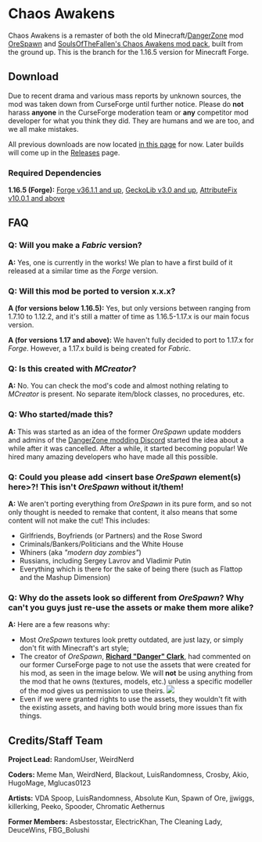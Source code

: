 # Chaos Awakens
Chaos Awakens is a remaster of both the old Minecraft/[DangerZone](http://dangerzonegame.net/) mod [OreSpawn](https://www.dangerzonegame.net/dz-21-mods.html) and [SoulsOfTheFallen's Chaos Awakens mod pack](https://web.archive.org/web/20180314164908/http://www.dangerzonegame.net/mods.html), built from the ground up. This is the branch for the 1.16.5 version for Minecraft Forge.

## Download
Due to recent drama and various mass reports by unknown sources, the mod was taken down from CurseForge until further notice. Please do **not** harass **anyone** in the CurseForge moderation team or **any** competitor mod developer for what you think they did. They are humans and we are too, and we all make mistakes.

All previous downloads are now located [in this page](https://invalid2.github.io/downloads.html) for now. Later builds will come up in the [Releases](https://github.com/Chaos-Awakens-Mod-Team/ChaosAwakens/releases/) page.

### Required Dependencies
**1.16.5 (Forge):** [Forge v36.1.1 and up](https://files.minecraftforge.net/net/minecraftforge/forge/index_1.16.5.html), [GeckoLib v3.0 and up](https://www.curseforge.com/minecraft/mc-mods/geckolib/files/all?filter-game-version=1738749986%3a70886), [AttributeFix v10.0.1 and above](https://www.curseforge.com/minecraft/mc-mods/attributefix/files/all?filter-game-version=1738749986%3a70886)

## FAQ
### Q: Will you make a *Fabric* version?
**A:** Yes, one is currently in the works! We plan to have a first build of it released at a similar time as the *Forge* version.

### Q: Will this mod be ported to version x.x.x?
**A (for versions below 1.16.5):** Yes, but only versions between ranging from 1.7.10 to 1.12.2, and it's still a matter of time as 1.16.5-1.17.x is our main focus version.

**A (for versions 1.17 and above):** We haven't fully decided to port to 1.17.x for *Forge*. However, a 1.17.x build is being created for *Fabric*.

### Q: Is this created with *MCreator*?
**A:** No. You can check the mod's code and almost nothing relating to *MCreator* is present. No separate item/block classes, no procedures, etc.

### Q: Who started/made this?
**A:** This was started as an idea of the former *OreSpawn* update modders and admins of the [DangerZone modding Discord](https://discord.gg/hs6FJEDtMd) started the idea about a while after it was cancelled. After a while, it started becoming popular! We hired many amazing developers who have made all this possible.

### Q: Could you please add \<insert base *OreSpawn* element(s) here\>?! This isn't *OreSpawn* without it/them!
**A:** We aren't porting everything from *OreSpawn* in its pure form, and so not only thought is needed to remake that content, it also means that some content will not make the cut! This includes:
- Girlfriends, Boyfriends (or Partners) and the Rose Sword
- Criminals/Bankers/Politicians and the White House
- Whiners (aka *"modern day zombies"*)
- Russians, including Sergey Lavrov and Vladimir Putin
- Everything which is there for the sake of being there (such as Flattop and the Mashup Dimension)

### Q: Why do the assets look so different from *OreSpawn*? Why can't you guys just re-use the assets or make them more alike?
**A:** Here are a few reasons why:
- Most *OreSpawn* textures look pretty outdated, are just lazy, or simply don't fit with Minecraft's art style;
- The creator of *OreSpawn*, [**Richard "Danger" Clark**](https://www.youtube.com/channel/UC_Tsf31uosncmWCICYO52Dw), had commented on our former CurseForge page to not use the assets that were created for his mod, as seen in the image below. We will **not** be using anything from the mod that he owns (textures, models, etc.) unless a specific modeller of the mod gives us permission to use theirs.
  ![](https://cdn.discordapp.com/attachments/836006424781914154/846513645580189706/unknown.png)
- Even if we were granted rights to use the assets, they wouldn't fit with the existing assets, and having both would bring more issues than fix things.

## Credits/Staff Team
**Project Lead:** RandomUser, WeirdNerd

**Coders:** Meme Man, WeirdNerd, Blackout, LuisRandomness, Crosby, Akio, HugoMage, Mglucas0123

**Artists:** VDA Spoop, LuisRandomness, Absolute Kun, Spawn of Ore, jjwiggs, killerking, Peeko, Spooder, Chromatic Aethernus

**Former Members:** Asbestosstar, ElectricKhan, The Cleaning Lady, DeuceWins, FBG_Bolushi